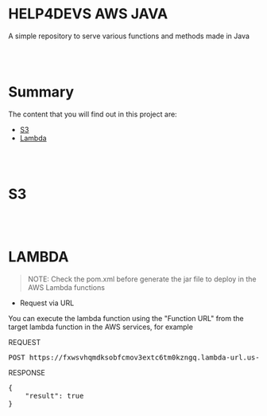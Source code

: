 # HELP4DEVS AWS JAVA
A simple repository to serve various functions and methods made in Java

<br /><br />

# Summary

The content that you will find out in this project are:

- <a href="#s3">S3</a>
- <a href="#lambda">Lambda</a>

<br /><br />

# S3


<br /><br />

# LAMBDA

> NOTE: Check the pom.xml before generate the jar file to deploy in the AWS Lambda functions

- Request via URL

You can execute the lambda function using the "Function URL" from the target lambda function in the AWS services, 
for example 

REQUEST
<pre>
POST https://fxwsvhqmdksobfcmov3extc6tm0kzngq.lambda-url.us-east-1.on.aws/
</pre>

RESPONSE
<pre>
{
    "result": true
}
</pre>

